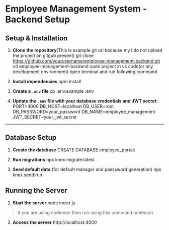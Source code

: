 # Employee Management System - Backend Setup



## Setup & Installation

1. **Clone the repository**(This is example git url because my i do not upload the project on gitgub present)
git clone https://github.com/yourusername/employee-management-backend.git
cd employee-management-backend
open project in vs code(or any development environment) 
open terminal and run following command


2. **Install dependencies**
     npm install


3. **Create a `.env` file**
cp .env.example .env


4. **Update the `.env` file with your database credentials and JWT secret:**
PORT=4000
DB_HOST=localhost
DB_USER=root
DB_PASSWORD=your_password
DB_NAME=employee_management
JWT_SECRET=your_jwt_secret


---

## Database Setup

1. **Create the database**
CREATE DATABASE employee_portal;

2. **Run migrations**
npx knex migrate:latest


3. **Seed default data** (for default manager and passsword generation)
npx knex seed:run


## Running the Server

1. **Start the server**
node index.js

> if you are using nodemon then run using this command
nodemon

2. **Access the server**
http://localhost:4000

